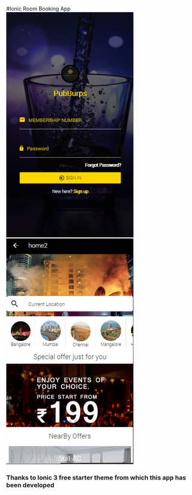 #Ionic Room Booking App
<img src="snapshots/login.jpg"><img src="snapshots/home.jpg">

<h3>Thanks to Ionic 3 free starter theme from which this app has been developed</h3>
